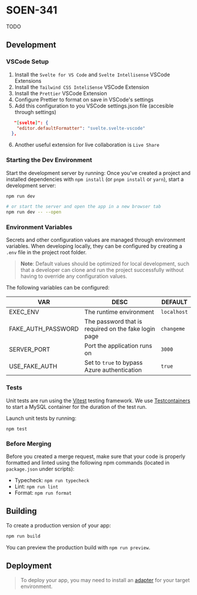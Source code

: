 # SOEN-341

TODO

## Development

### VSCode Setup

1. Install the `Svelte for VS Code` and `Svelte Intellisense` VSCode Extensions
2. Install the `Tailwind CSS InteliSense` VSCode Extension
3. Install the `Prettier` VSCode Extension
4. Configure Prettier to format on save in VSCode's settings
5. Add this configuration to you VSCode settings.json file (accesible through
   settings)

```json
   "[svelte]": {
    "editor.defaultFormatter": "svelte.svelte-vscode"
  },
```

6. Another useful extension for live collaboration is `Live Share`

### Starting the Dev Environment

Start the development server by running: Once you've created a project and
installed dependencies with `npm install` (or `pnpm install` or `yarn`), start a
development server:

```bash
npm run dev

# or start the server and open the app in a new browser tab
npm run dev -- --open
```

### Environment Variables

Secrets and other configuration values are managed through environment
variables. When developing locally, they can be configured by creating a `.env`
file in the project root folder.

> **Note**: Default values should be optimized for local development, such that
> a developer can clone and run the project successfully without having to
> override any configuration values.

The following variables can be configured:

| VAR                | DESC                                                 | DEFAULT     |
| ------------------ | ---------------------------------------------------- | ----------- |
| EXEC_ENV           | The runtime environment                              | `localhost` |
| FAKE_AUTH_PASSWORD | The password that is required on the fake login page | `changeme`  |
| SERVER_PORT        | Port the application runs on                         | `3000`      |
| USE_FAKE_AUTH      | Set to `true` to bypass Azure authentication         | `true`      |

### Tests

Unit tests are run using the [Vitest](https://vitest.dev/) testing framework. We
use [Testcontainers](https://node.testcontainers.org/) to start a MySQL
container for the duration of the test run.

Launch unit tests by running:

```
npm test
```

### Before Merging

Before you created a merge request, make sure that your code is properly
formatted and linted using the following npm commands (located in `package.json`
under scripts):

- Typecheck: `npm run typecheck`
- Lint: `npm run lint`
- Format: `npm run format`

## Building

To create a production version of your app:

```bash
npm run build
```

You can preview the production build with `npm run preview`.

## Deployment

> To deploy your app, you may need to install an
> [adapter](https://kit.svelte.dev/docs/adapters) for your target environment.
